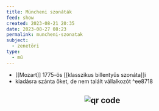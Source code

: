 ```yaml
---
title: Müncheni szonáták
feed: show
created: 2023-08-21 20:35
date: 2023-08-27 08:23
permalink: muncheni-szonatak
subject:
  - zenetöri
type:
  - mű
---
```


- [[Mozart]] 1775-ös [[klasszikus billentyűs szonáta]]i
- kiadásra szánta őket, de nem talált vállalkozót ^ee8718




## <p style="text-align: center;"><img src="https://chart.googleapis.com/chart?cht=qr&chl=https://notes.andrasdenes.com/muncheni-szonatak&chs=180x180&choe=UTF-8&chld=L|2" alt="qr code"></p>

